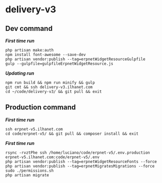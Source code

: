 # delivery-v3

## Dev command
***First time run***
```shell
php artisan make:auth
npm install font-awesome --save-dev
php artisan vendor:publish --tag=erpnetWidgetResourceGulpfile
gulp --gulpfile=gulpfileErpnetWidgetResource.js
```

***Updating run***
```shell
npm run build && npm run minify && gulp
git cmt && ssh delivery-v3.ilhanet.com
cd ~/code/delivery-v3/ && git pull && exit
```

## Production command
***First time run***
```shell
ssh erpnet-v5.ilhanet.com
cd code/erpnet-v5/ && git pull && composer install && exit
```

***First time run***
```shell
rsync -rvztPhe ssh /home/luciano/code/erpnet-v5/.env.production erpnet-v5.ilhanet.com:code/erpnet-v5/.env
php artisan vendor:publish --tag=erpnetWidgetResourceFonts --force
php artisan vendor:publish --tag=erpnetMigratesMigrations --force
sudo ./permissions.sh
php artisan migrate
```
